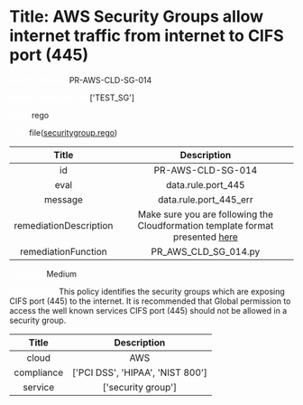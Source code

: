 



# Title: AWS Security Groups allow internet traffic from internet to CIFS port (445)


***<font color="white">Master Test Id:</font>*** PR-AWS-CLD-SG-014

***<font color="white">Master Snapshot Id:</font>*** ['TEST_SG']

***<font color="white">type:</font>*** rego

***<font color="white">rule:</font>*** file([securitygroup.rego])  
  
  
  
  

|Title|Description|
| :---: | :---: |
|id|PR-AWS-CLD-SG-014|
|eval|data.rule.port_445|
|message|data.rule.port_445_err|
|remediationDescription|Make sure you are following the Cloudformation template format presented <a href='https://docs.aws.amazon.com/AWSCloudFormation/latest/UserGuide/aws-properties-ec2-security-group.html' target='_blank'>here</a>|
|remediationFunction|PR_AWS_CLD_SG_014.py|


***<font color="white">Severity:</font>*** Medium

***<font color="white">Description:</font>*** This policy identifies the security groups which are exposing CIFS port (445) to the internet. It is recommended that Global permission to access the well known services CIFS port (445) should not be allowed in a security group.  
  
  

|Title|Description|
| :---: | :---: |
|cloud|AWS|
|compliance|['PCI DSS', 'HIPAA', 'NIST 800']|
|service|['security group']|



[securitygroup.rego]: https://github.com/prancer-io/prancer-compliance-test/tree/master/aws/cloud/securitygroup.rego
